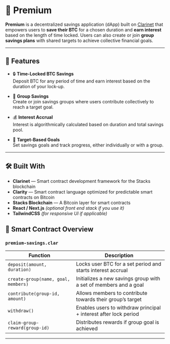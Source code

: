 # 💎 Premium

**Premium** is a decentralized savings application (dApp) built on [Clarinet](https://clarinet.io/) that empowers users to **save their BTC** for a chosen duration and **earn interest** based on the length of time locked. Users can also create or join **group savings plans** with shared targets to achieve collective financial goals.

---

## 🚀 Features

- 🔒 **Time-Locked BTC Savings**  
  Deposit BTC for any period of time and earn interest based on the duration of your lock-up.

- 👥 **Group Savings**  
  Create or join savings groups where users contribute collectively to reach a target goal.

- 💰 **Interest Accrual**  
  Interest is algorithmically calculated based on duration and total savings pool.

- 🎯 **Target-Based Goals**  
  Set savings goals and track progress, either individually or with a group.

---

## 🛠 Built With

- **Clarinet** — Smart contract development framework for the Stacks blockchain
- **Clarity** — Smart contract language optimized for predictable smart contracts on Bitcoin
- **Stacks Blockchain** — A Bitcoin layer for smart contracts
- **React / Next.js** *(optional front end stack if you use it)*
- **TailwindCSS** *(for responsive UI if applicable)*



<!-- ## 📦 Project Structure
premium/
├── contracts/          # Clarity smart contracts
├── frontend/           # Frontend code (if any)
├── tests/              # Clarinet unit tests
├── README.md           # Project documentation
└── Clarinet.toml       # Clarinet project configuration

--- -->

## 📄 Smart Contract Overview

### `premium-savings.clar`

| Function | Description |
|---------|-------------|
| `deposit(amount, duration)` | Locks user BTC for a set period and starts interest accrual |
| `create-group(name, goal, members)` | Initializes a new savings group with a set of members and a goal |
| `contribute(group-id, amount)` | Allows members to contribute towards their group’s target |
| `withdraw()` | Enables users to withdraw principal + interest after lock period |
| `claim-group-reward(group-id)` | Distributes rewards if group goal is achieved |

---
<!-- 
## 🧪 Running Locally

### 1. Clone the Repo

```bash
git clone https://github.com/yourusername/premium.git
cd premium -->